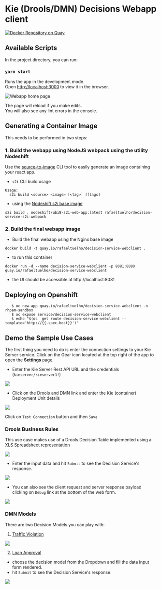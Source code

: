 # Kie (Drools/DMN) Decisions Webapp client

[![Docker Repository on Quay](https://quay.io/repository/rafaeltuelho/business-application-webclient/status "Docker Repository on Quay")](https://quay.io/repository/rafaeltuelho/business-application-webclient)

## Available Scripts

In the project directory, you can run:

### `yarn start`

Runs the app in the development mode.<br />
Open [http://localhost:3000](http://localhost:3000) to view it in the browser.

![Webapp home page](docs/webclient-home.png)

The page will reload if you make edits.<br />
You will also see any lint errors in the console.

## Generating a Container Image

This needs to be performed in two steps:

### 1. Build the webapp using NodeJS webpack using the utility Nodeshift
Use the [source-to-image](https://github.com/openshift/source-to-image) CLI tool to easily generate an image containing your react app. 

 * `s2i` CLI build usage
```
Usage:
  s2i build <source> <image> [<tag>] [flags]
```

 * using the [Nodeshift s2i base image](https://hub.docker.com/r/nodeshift/ubi8-s2i-web-app)

```
s2i build . nodeshift/ubi8-s2i-web-app:latest rafaeltuelho/decision-service-s2i-webpack
```

### 2. Build the final webapp image 
 * Build the final webapp using the Nginx base image
```
docker build -t quay.io/rafaeltuelho/decision-service-webclient .
```

 * to run this container
```
docker run -d --name decision-service-webclient -p 8081:8080 quay.io/rafaeltuelho/decision-service-webclient
```

  * the UI should be accessible at http://localhost:8081

## Deploying on Openshift

```
   $ oc new-app quay.io/rafaeltuelho/decision-service-webclient -n rhpam-sandbox 
   $ oc expose service/decision-service-webclient
   $ echo "$(oc  get route decision-service-webclient --template='http://{{.spec.host}}')"
```

## Demo the Sample Use Cases
The first thing you need to do is enter the connection settings to your Kie Server service.
Click on the Gear icon located at the top right of the app to open the **Settings** page.

 * Enter the Kie Server Rest API URL and the credentials (`kieserver/kieserver1!`)

![](docs/webclient-settings-1.png)

 * Click on the Drools and DMN link and enter the Kie (container) Deployment Unit details

![](docs/webclient-drools-dmn-settings.png)

Click on `Test Connection` button and then `Save`

### Drools Business Rules
This use case makes use of a Drools Decision Table implemented using a [XLS Spreadsheet representation](https://github.com/rafaeltuelho/my-business-automation-showcase/blob/37d63ac7ef5397c4892a6ba8b6fab7630c07b5b3/decisions-showcase/src/main/resources/com/redhat/demos/decisiontable/ExamplePolicyPricing.xls)

![](docs/car-insurance-form.png)

  * Enter the input data and hit `Submit` to see the Decision Service's response.

![](docs/car-insurance-response.png)

  * You can also see the client request and server response payload clicking on `Debug` link at the bottom of the web form.

![](docs/car-insurance-debug-payload-view.png)

### DMN Models

There are two Decision Models you can play with:
 1. [Traffic Violation](https://github.com/rafaeltuelho/my-business-automation-showcase/blob/d37e4073e0a278da22ff517dc8422279c2b427d8/decisions-showcase/src/main/resources/com/redhat/demos/dmn/Traffic%20Violation.dmn)
   
 ![](docs/traffic-form.png)

 2. [Loan Approval](https://github.com/rafaeltuelho/my-business-automation-showcase/blob/master/decisions-showcase/src/main/resources/com/redhat/demos/dmn/Loan%20Approval.dmn)

  * choose the decision model from the Dropdown and fill the data input form rendered.
  * hit `Submit` to see the Decision Service's response.

![](docs/traffic-response.png)